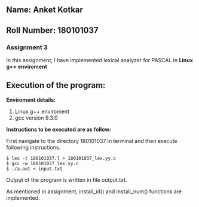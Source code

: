 ## Name: Anket Kotkar
## Roll Number: 180101037

### Assignment 3

In this assignment, I have implemented lexical analyzer for PASCAL in **Linux g++ enviroment**

## Execution of the program:

**Enviroment details:**

1. Linux g++ enviroment
2. gcc version 9.3.0

**Instructions to be executed are as follow:**

First navigate to the directory 180101037 in terminal and then execute following instructions.

    $ lex -t 180101037.l > 180101037_lex.yy.c
    $ gcc -w 180101037_lex.yy.c
    $ ./a.out < input.txt


Output of the program is written in file output.txt.

As mentioned in assignment, install_id() and install_num() functions are implemented.
